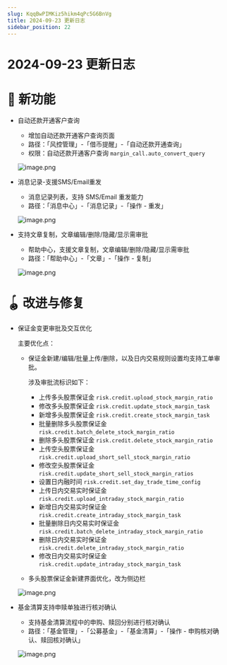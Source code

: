 ```yaml
---
slug: KqqBwPIMKiz5hikm4qPc5G6BnVg
title: 2024-09-23 更新日志
sidebar_position: 22
---
```



# 2024-09-23 更新日志


# 🎉 新功能

- 自动还款开通客户查询
    - 增加自动还款开通客户查询页面
    - 路径：「风控管理」-「借币提醒」-「自动还款开通查询」
    - 权限：自动还款开通客户查询 `margin_call.auto_convert_query`

    ![image.png](/assets/822e9d60aca24992727a4d16c1f940ca.png)

- 消息记录-支援SMS/Email重发
    - 消息记录列表，支持 SMS/Email 重发能力
    - 路径：「消息中心」-「消息记录」-「操作 - 重发」

    ![image.png](/assets/c7cb0bf5986a30169856d98c72023311.png)

- 支持文章复制，文章编辑/删除/隐藏/显示需审批
    - 帮助中心，支援文章复制，文章编辑/删除/隐藏/显示需审批
    - 路径：「帮助中心」-「文章」-「操作 - 复制」

    ![image.png](/assets/a3ac5951b4f6f1561024264596981422.png)


# 🪀 改进与修复

- 保证金变更审批及交互优化

    主要优化点：

    - 保证金新建/编辑/批量上传/删除，以及日内交易规则设置均支持工单审批。

        涉及审批流标识如下：

        - 上传多头股票保证金 `risk.credit.upload_stock_margin_ratio`
        - 修改多头股票保证金 `risk.credit.update_stock_margin_task`
        - 新增多头股票保证金 `risk.credit.create_stock_margin_task`
        - 批量删除多头股票保证金 `risk.credit.batch_delete_stock_margin_ratio`
        - 删除多头股票保证金 `risk.credit.delete_stock_margin_ratio`
        - 上传空头股票保证金 `risk.credit.upload_short_sell_stock_margin_ratio`
        - 修改空头股票保证金 `risk.credit.update_short_sell_stock_margin_ratios`
        - 设置日内融时间 `risk.credit.set_day_trade_time_config`
        - 上传日内交易实时保证金 `risk.credit.upload_intraday_stock_margin_ratio`
        - 新增日内交易实时保证金 `risk.credit.create_intraday_stock_margin_task`
        - 批量删除日内交易实时保证金 `risk.credit.batch_delete_intraday_stock_margin_ratio`
        - 删除日内交易实时保证金 `risk.credit.delete_intraday_stock_margin_ratio`
        - 修改日内交易实时保证金 `risk.credit.update_intraday_stock_margin_task`
    - 多头股票保证金新建界面优化，改为侧边栏

    ![image.png](/assets/71ae2e5f59417b1ad6e6a3d811694c06.png)

- 基金清算支持申赎单独进行核对确认
    - 支持基金清算流程中的申购、赎回分别进行核对确认
    - 路径：「基金管理」-「公募基金」-「基金清算」-「操作 - 申购核对确认、赎回核对确认」

    ![image.png](/assets/e2c94547abf1642e4f6e5dd9041f7908.png)

